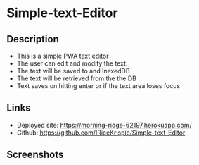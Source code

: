 # Simple-text-Editor

## Description
* This is a simple PWA text editor
* The user can edit and modify the text.
* The text will be saved to and InexedDB
* The text will be retrieved from the the DB
* Text saves on hitting enter or if the text area loses focus
## Links
* Deployed site: https://morning-ridge-62197.herokuapp.com/
* Github:  https://github.com/IRiceKrispie/Simple-text-Editor

## Screenshots
